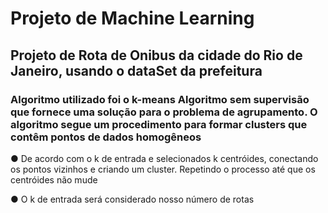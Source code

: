 # Projeto de Machine Learning

## Projeto de Rota de Onibus da cidade do Rio de Janeiro, usando o dataSet da prefeitura

### Algoritmo utilizado foi o k-means Algoritmo sem supervisão que fornece uma solução para o problema de agrupamento. O algoritmo segue um procedimento para formar clusters que contêm pontos de dados homogêneos
● De acordo com o k de entrada e selecionados k
centróides, conectando os pontos vizinhos e criando
um cluster. Repetindo o processo até que os
centróides não mude

● O k de entrada será considerado nosso número de
rotas
